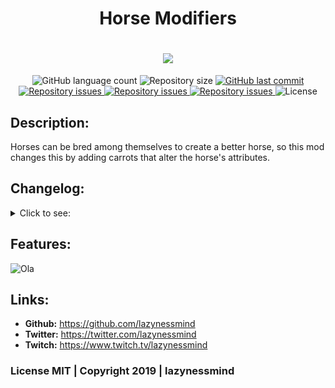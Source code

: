 <h1 align="center">Horse Modifiers</h1>
<h1 align="center">
  <img src="https://raw.githubusercontent.com/lazynessmind/HorseModifiers/master/imgs/header.png"><br>
</h1>

<p align="center">
  <img alt="GitHub language count" src="https://img.shields.io/github/languages/count/lazynessmind/HorseModifiers.svg">

  <img alt="Repository size" src="https://img.shields.io/github/repo-size/lazynessmind/HorseModifiers.svg">
  
  <a href="https://github.com/lazynessmind/HorseModifiers/commits/master">
    <img alt="GitHub last commit" src="https://img.shields.io/github/last-commit/lazynessmind/HorseModifiers.svg">
  </a>

  <a href="https://github.com/lazynessmind/HorseModifiers/issues">
    <img alt="Repository issues" src="https://img.shields.io/github/issues/lazynessmind/HorseModifiers.svg">
  </a>

  <a href="https://www.curseforge.com/minecraft/mc-mods/horse-modifiers">
    <img alt="Repository issues" src="http://cf.way2muchnoise.eu/full_347964_downloads.svg">
  </a>

  <a href="https://www.curseforge.com/minecraft/mc-mods/horse-modifiers">
    <img alt="Repository issues" src="http://cf.way2muchnoise.eu/versions/347964.svg">
  </a>

  <img alt="License" src="https://img.shields.io/badge/license-MIT-brightgreen">
</p>

## Description:

  Horses can be bred among themselves to create a better horse, so this mod changes this by adding carrots that alter the horse's attributes.

## Changelog:

<details>
  <summary>Click to see:</summary>
  
  **1.0**
  * First release;
  
  **1.0.1**
  * Fix: carrots could not stack together, even if the carrot was the same type;
  * Fix: set version in the mod info file.
  * Fix: pack.mcmeta
  * Updated Forge to lastest version;
  
  **1.1**
  * Updated Forge to lastest version;
  * Added Horse Spy;
  
</details>

## Features:

![Ola](https://raw.githubusercontent.com/lazynessmind/HorseModifiers/master/imgs/recipe-with-text.png "Ola")

## Links:

- **Github:** https://github.com/lazynessmind
- **Twitter:**  https://twitter.com/lazynessmind
- **Twitch:** https://www.twitch.tv/lazynessmind

### License MIT | Copyright 2019 | lazynessmind
